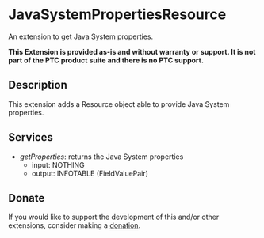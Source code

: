 # JavaSystemPropertiesResource
An extension to get Java System properties.

**This Extension is provided as-is and without warranty or support. It is not part of the PTC product suite and there is no PTC support.**

## Description
This extension adds a Resource object able to provide Java System properties.

## Services
- *getProperties*: returns the Java System properties
  - input: NOTHING
  - output: INFOTABLE (FieldValuePair)

## Donate
If you would like to support the development of this and/or other extensions, consider making a [donation](https://www.paypal.com/donate/?business=HCDX9BAEYDF4C&no_recurring=0&currency_code=EUR).
